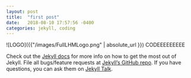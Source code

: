 ```yaml
---
layout: post
title:  "first post"
date:   2018-08-10 17:57:56 -0400
categories: jekyll, coding
---
```

![LOGO]({{"/images/FullLHMLogo.png" | absolute_url }})
CODEEEEEEEEE

Check out the [Jekyll docs][jekyll-docs] for more info on how to get the most out of Jekyll. File all bugs/feature requests at [Jekyll’s GitHub repo][jekyll-gh]. If you have questions, you can ask them on [Jekyll Talk][jekyll-talk].

[jekyll-docs]: https://jekyllrb.com/docs/home
[jekyll-gh]:   https://github.com/jekyll/jekyll
[jekyll-talk]: https://talk.jekyllrb.com/
